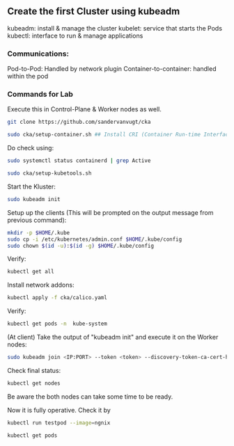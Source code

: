 ## Create the first Cluster using kubeadm


kubeadm: install & manage the cluster
kubelet: service that starts the Pods
kubectl: interface to run & manage applications

### Communications:

Pod-to-Pod: Handled by network plugin
Container-to-container: handled within the pod



### Commands for Lab

Execute this in Control-Plane & Worker nodes as well.
```bash
git clone https://github.com/sandervanvugt/cka
```
```bash
sudo cka/setup-container.sh ## Install CRI (Container Run-time Interface)
```
Do check using:

```bash
sudo systemctl status containerd | grep Active
```
```bash
sudo cka/setup-kubetools.sh 
```

Start the Kluster:

```bash
sudo kubeadm init
```
Setup up the clients (This will be prompted on the output message from previous command):
```bash
mkdir -p $HOME/.kube
sudo cp -i /etc/kubernetes/admin.conf $HOME/.kube/config
sudo chown $(id -u):$(id -g) $HOME/.kube/config
```

Verify:
```bash
kubectl get all
```

Install network addons:
```bash
kubectl apply -f cka/calico.yaml
```
Verify:
```bash
kubectl get pods -n  kube-system
```


(At client)
Take the output of "kubeadm init" and execute it on the Worker nodes:
```bash
sudo kubeadm join <IP:PORT> --token <token> --discovery-token-ca-cert-hash sha256:key
```

Check final status:
```bash
kubectl get nodes
```
Be aware the both nodes can take some time to be ready.

Now it is fully operative.
Check it by

```bash
kubectl run testpod --image=ngnix
```

```bash
kubectl get pods
```


